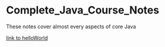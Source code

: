 # Complete_Java_Course_Notes
These notes cover almost every aspects of core Java

[link to helloWorld](https://github.com/eemustafasahin/Complete_Java_Course_Notes/blob/master/JavaLesson010/java010.md#random-s%C4%B1n%C4%B1f%C4%B1n%C4%B1n-tohum-de%C4%9Feri-parametreli-ctor-eleman%C4%B1)
